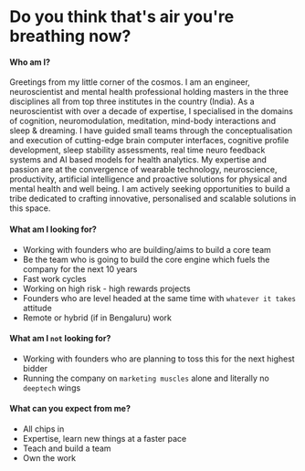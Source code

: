 # Do you think that's air you're breathing now?


#### Who am I?
Greetings from my little corner of the cosmos. I am an engineer, neuroscientist and mental health professional holding masters in the three disciplines all from top three institutes in the country (India). As a neuroscientist with over a decade of expertise, I specialised in the domains of cognition, neuromodulation, meditation, mind-body interactions and sleep & dreaming. I have guided small teams through the conceptualisation and execution of cutting-edge brain computer interfaces, cognitive profile development, sleep stability assessments, real time neuro feedback systems and AI based models for health analytics. My expertise and passion are at the convergence of wearable technology, neuroscience, productivity, artificial intelligence and proactive solutions for physical and mental health and well being. I am actively seeking opportunities to build a tribe dedicated to crafting innovative, personalised and scalable solutions in this space.

#### What am I looking for?
- Working with founders who are building/aims to build a core team
- Be the team who is going to build the core engine which fuels the company for the next 10 years
- Fast work cycles
- Working on high risk - high rewards projects
- Founders who are level headed at the same time with `whatever it takes` attitude
- Remote or hybrid (if in Bengaluru) work

#### What am I `not` looking for?
- Working with founders who are planning to toss this for the next highest bidder
- Running the company on `marketing muscles` alone and literally no `deeptech` wings

#### What can you expect from me?
- All chips in
- Expertise, learn new things at a faster pace
- Teach and build a team
- Own the work
